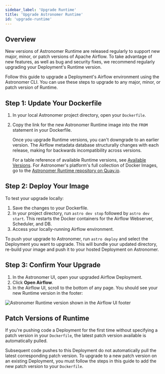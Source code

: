 ```yaml
---
sidebar_label: 'Upgrade Runtime'
title: 'Upgrade Astronomer Runtime'
id: 'upgrade-runtime'
---
```


## Overview

New versions of Astronomer Runtime are released regularly to support new major, minor, or patch versions of Apache Airflow. To take advantage of new features, as well as bug and security fixes, we recommend regularly upgrading your Deployment's Runtime version.

Follow this guide to upgrade a Deployment's Airflow environment using the Astronomer CLI. You can use these steps to upgrade to any major, minor, or patch version of Runtime.

## Step 1: Update Your Dockerfile

1. In your local Astronomer project directory, open your `Dockerfile`.
2. Copy the link for the new Astronomer Runtime image into the `FROM` statement in your Dockerfile.

    Once you upgrade Runtime versions, you can't downgrade to an earlier version. The Airflow metadata database structurally changes with each release, making for backwards incompatibility across versions.

    For a table reference of available Runtime versions, see [Available Versions](runtime-support-policy#available-versions). For Astronomer's platform's full collection of Docker Images, go to the [Astronomer Runtime repository on Quay.io](https://quay.io/repository/astronomer/astro-runtime?tab=tags).

## Step 2: Deploy Your Image

To test your upgrade locally:

1. Save the changes to your Dockerfile.
2. In your project directory, run `astro dev stop` followed by `astro dev start`. This restarts the Docker containers for the Airflow Webserver, Scheduler, and DB.
3. Access your locally-running Airflow environment.

To push your upgrade to Astronomer, run `astro deploy` and select the Deployment you want to upgrade. This will bundle your updated directory, re-build your image and push it to your hosted Deployment on Astronomer.

## Step 3: Confirm Your Upgrade

1. In the Astronomer UI, open your upgraded Airflow Deployment.
2. Click **Open Airflow**.
3. In the Airflow UI, scroll to the bottom of any page. You should see your new Runtime version in the footer:

<div class="text--center">
  <img src="/img/docs/version-footer.png" alt="Astronomer Runtime version shown in the Airflow UI footer" />
</div>

## Patch Versions of Runtime

If you're pushing code a Deployment for the first time without specifying a patch version in your `Dockerfile`, the latest patch version available is automatically pulled.

Subsequent code pushes to this Deployment do not automatically pull the latest corresponding patch version. To upgrade to a new patch version on an existing Deployment, you must follow the steps in this guide to add the new patch version to your `Dockerfile`.
